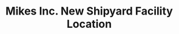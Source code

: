 ---
title: "Mikes Inc. New Shipyard Facility Location"
url: /east-alton/mikes-inc-new-shipyard-facility-location/
shop: Allgemein
---